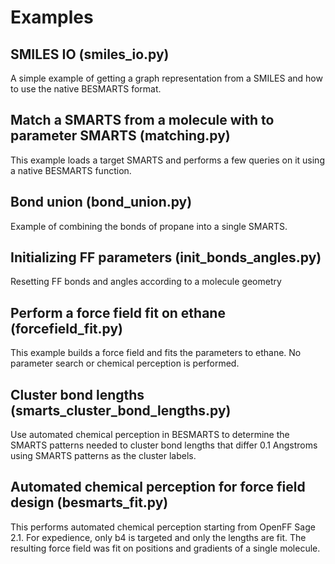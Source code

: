 
Examples
========

SMILES IO (smiles_io.py)
------------------------
A simple example of getting a graph representation from a SMILES and how to
use the native BESMARTS format.

Match a SMARTS from a molecule with to parameter SMARTS (matching.py)
---------------------------------------------------------------------
This example loads a target SMARTS and performs a few queries on it using
a native BESMARTS function.

Bond union (bond_union.py)
--------------------------
Example of combining the bonds of propane into a single SMARTS.

Initializing FF parameters (init_bonds_angles.py)
-------------------------------------------------
Resetting FF bonds and angles according to a molecule geometry

Perform a force field fit on ethane (forcefield_fit.py) 
-------------------------------------------------------
This example builds a force field and fits the parameters to ethane. No
parameter search or chemical perception is performed.

Cluster bond lengths (smarts_cluster_bond_lengths.py)
-----------------------------------------------------
Use automated chemical perception in BESMARTS to determine the SMARTS patterns
needed to cluster bond lengths that differ 0.1 Angstroms using SMARTS patterns
as the cluster labels.

Automated chemical perception for force field design (besmarts_fit.py)
----------------------------------------------------------------------
This performs automated chemical perception starting from OpenFF Sage 2.1. For
expedience, only b4 is targeted and only the lengths are fit. The resulting
force field was fit on positions and gradients of a single molecule.
